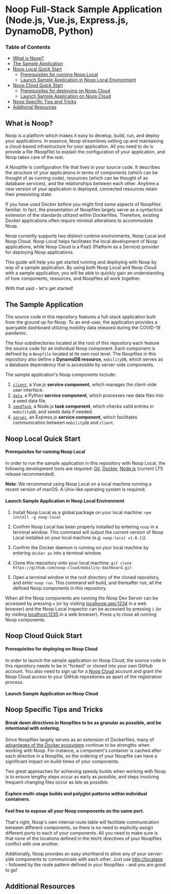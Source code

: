 # Noop Full-Stack Sample Application (Node.js, Vue.js, Express.js, DynamoDB, Python)

### Table of Contents
- [What is Noop?](#what-is-noop)
- [The Sample Application](#the-sample-application)
- [Noop Local Quick Start](#noop-local-quick-start)
    * [Prerequisites for running Noop Local](#prerequisites-for-running-noop-local)
    * [Launch Sample Application in Noop Local Environment](#launch-sample-application-in-noop-local-environment)
- [Noop Cloud Quick Start](#noop-cloud-quick-start)
    * [Prerequisites for deploying on Noop Cloud](#prerequisites-for-deploying-on-noop-cloud)
    * [Launch Sample Application on Noop Cloud](#launch-sample-application-on-noop-cloud)
- [Noop Specific Tips and Tricks](#noop-specific-tips-and-tricks)
- [Addtional Resources](#addtional-resources)

## What is Noop?
Noop is a platform which makes it easy to develop, build, run, and deploy your applications. In essence, Noop streamlines setting up and maintaining a cloud-based infrastructure for your application. All you need to do is provide a file (Noopfile) to explain the configuration of your application, and Noop takes care of the rest.

A Noopfile is configuration file that lives in your source code. It describes the structure of your applications in terms of components (which can be thought of as running code), resources (which can be thought of as database services), and the relationships between each other. Anytime a new version of your application is deployed, connected resources retain their preexisting state.

If you have used Docker before you might find some aspects of Noopfiles familiar. In fact, the presentation of Noopfiles largely serve as a syntactical extension of the standards utilized within Dockerfiles. Therefore, existing Docker applications often require minimal alterations to accommodate Noop.

Noop currently supports two distinct runtime environments, Noop Local and Noop Cloud. Noop Local helps facilitates the local development of Noop applications, while Noop Cloud is a PaaS (Platform as a Service) provider for deploying Noop applications.

This guide will help you get started running and deploying with Noop by way of a sample application. By using both Noop Local and Noop Cloud with a sample application, you will be able to quickly gain an understanding of how components, resources, and Noopfiles all work together.

With that said - let's get started!

## The Sample Application
The source code in this repository features a full-stack application built from the ground up for Noop. To an end-user, the application provides a queryable dashboard utilizing mobility data released during the COVID-19 pandemic.

The four subdirectories located at the root of this repository each feature the source code for an individual Noop component. Each component is defined by a `Noopfile` located at its own root level. The Noopfiles in this repository also define a **DynamoDB resource**, `mobilityDB`, which serves as a database dependency that is accessible by server-side components.

The sample application's Noop components include:
1) [`client`](./client), a Vue.js **service component**, which manages the client-side user interface.
2) [`data`](./data), a Python **service component**, which processes raw data files into a seed data file.
3) [`seedTask`](./seed_task), a Node.js **task component**, which checks valid entries in `mobilityDB`, and seeds data if needed.
4) [`server`](./server), an Express.js **service component**, which facilitates communication between `mobilityDB` and `client`.

## Noop Local Quick Start

#### Prerequisites for running Noop Local
In order to run the sample application in this repository with Noop Local, the following development tools are required: [Git](https://git-scm.com), [Docker](https://www.docker.com), [Node.js](https://nodejs.org/en/) (current LTS release recommended).

**Note**: We recommend using Noop Local on a local machine running a recent version of macOS. A Unix-like operating system is required.

#### Launch Sample Application in Noop Local Environment
1) Install Noop Local as a global package on your local machine: `npm install -g noop-local`

2) Confirm Noop Local has been properly installed by entering `noop` in a terminal window. This command will output the current version of Noop Local installed on your local machine (e.g. `noop-local v1.0.11`).

3) Confirm the Docker daemon is running on your local machine by entering `docker ps` into a terminal window.

4) Clone this repository onto your local machine: `git clone https://github.com/noop-cloud/mobility-dashboard.git`

5) Open a terminal window in the root directory of the cloned repository, and enter `noop run`. This command will build, and thereafter run, all the defined Noop components in this repository.

When all the Noop components are running the Noop Dev Server can be accessed by pressing `o` (or by visiting [localnoop.app:1234](https://localnoop.app:1234) in a web browser) and the Noop Local Inspector can be accessed by pressing `i` (or by visiting [localhost:1235](http://localhost:1235) in a web browser). Press `q` to close all running Noop components.

## Noop Cloud Quick Start

#### Prerequisites for deploying on Noop Cloud

In order to launch the sample application on Noop Cloud, the source code in this repository needs to be in "forked" or cloned into your own GitHub account. You also need to sign up for a [Noop Cloud](https://www.noop.app/) account and grant the Noop Cloud access to your GitHub repositories as apart of the registration process.

#### Launch Sample Application on Noop Cloud

## Noop Specific Tips and Tricks

#### Break down directives in Noopfiles to be as granular as possible, and be intentional with ordering.

Since Noopfiles largely serves as an extension of Dockerfiles, many of [advantages of the Docker ecosystem](https://docs.docker.com/develop/develop-images/dockerfile_best-practices/) continue to be strengths when working with Noop. For instance, a component's container is cached after each directive in a Noopfile, so the ordering of your Noopfile can have a significant impact on build-times of your components.

Two great approaches for achieving speedy builds when working with Noop is to ensure lengthy steps occur as early as possible, and steps involving frequent changing files occur as late as possible.

#### Explore multi-stage builds and polyglot patterns within individual containers.

#### Feel free to expose all your Noop components on the same port.

That's right, Noop's own internal route table will facilitate communication between different components, so there is no need to explicitly assign different ports to each of your components. All you need to make sure is that none of the locations defined in the `ROUTE` directives of your Noopfiles conflict with one another.

Additionally, Noop provides an easy shorthand to allow any of your server-side components to communicate with each other. Just use [http://localapp](http://localapp) - followed by the route pattern defined in your Noopfiles - and you are good to go!

## Additional Resources